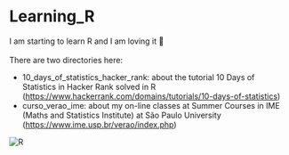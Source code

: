 # Learning_R

I am starting to learn R and I am loving it :blue_heart:<br>
<br>
There are two directories here:<br>

- 10_days_of_statistics_hacker_rank: about the tutorial 10 Days of Statistics in Hacker Rank solved in R<br>
(https://www.hackerrank.com/domains/tutorials/10-days-of-statistics)<br>
- curso_verao_ime: about my on-line classes at Summer Courses in IME (Maths and Statistics Institute) at São Paulo University<br>
(https://www.ime.usp.br/verao/index.php)<br>

![R](https://icons.iconarchive.com/icons/blackvariant/button-ui-requests-5/1024/RStudio-icon.png)
